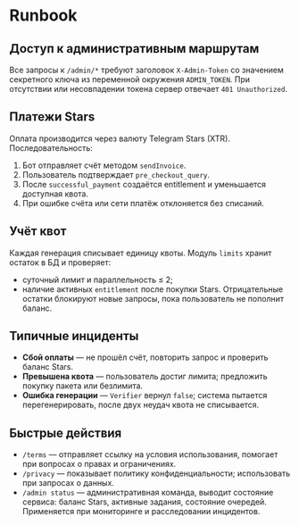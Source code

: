 # Runbook

## Доступ к административным маршрутам
Все запросы к `/admin/*` требуют заголовок `X-Admin-Token` со значением
секретного ключа из переменной окружения `ADMIN_TOKEN`. При отсутствии или
несовпадении токена сервер отвечает `401 Unauthorized`.

## Платежи Stars
Оплата производится через валюту Telegram Stars (XTR). Последовательность:
1. Бот отправляет счёт методом `sendInvoice`.
2. Пользователь подтверждает `pre_checkout_query`.
3. После `successful_payment` создаётся entitlement и уменьшается доступная квота.
4. При ошибке счёта или сети платёж отклоняется без списаний.

## Учёт квот
Каждая генерация списывает единицу квоты. Модуль `limits` хранит остаток в БД и проверяет:
- суточный лимит и параллельность ≤ 2;
- наличие активных `entitlement` после покупки Stars.
Отрицательные остатки блокируют новые запросы, пока пользователь не пополнит баланс.

## Типичные инциденты
- **Сбой оплаты** — не прошёл счёт, повторить запрос и проверить баланс Stars.
- **Превышена квота** — пользователь достиг лимита; предложить покупку пакета или безлимита.
- **Ошибка генерации** — `Verifier` вернул `false`; система пытается перегенерировать, после двух неудач квота не списывается.

## Быстрые действия
- `/terms` — отправляет ссылку на условия использования, помогает при вопросах о правах и ограничениях.
- `/privacy` — показывает политику конфиденциальности; использовать при запросах о данных.
- `/admin status` — административная команда, выводит состояние сервиса: баланс Stars, активные задания, состояние очередей. Применяется при мониторинге и расследовании инцидентов.
